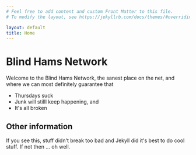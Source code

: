```yaml
---
# Feel free to add content and custom Front Matter to this file.
# To modify the layout, see https://jekyllrb.com/docs/themes/#overriding-theme-defaults

layout: default
title: Home
---
```

# Blind Hams Network
Welcome to the Blind Hams Network, the sanest place 
on the net, and where we can most definitely guarantee that
* Thursdays suck
* Junk will stilll keep happening, and
* It's all broken
## Other information
If you see this, stuff didn't break too bad and Jekyll did it's best to do cool stuff.
If not then ... oh well.

